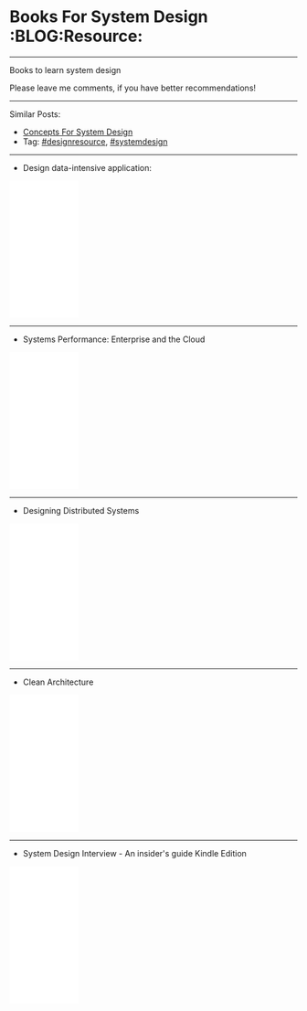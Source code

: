 # Books For System Design     :BLOG:Resource:


---

Books to learn system design  

Please leave me comments, if you have better recommendations!  

---

Similar Posts:  
-   [Concepts For System Design](https://architect.dennyzhang.com/design-concept)
-   Tag: [#designresource](https://architect.dennyzhang.com/tag/designresource), [#systemdesign](https://architect.dennyzhang.com/tag/systemdesign)

---

-   Design data-intensive application:

<iframe style="width:120px;height:240px;" marginwidth="0" marginheight="0" scrolling="no" frameborder="0" src="//ws-na.amazon-adsystem.com/widgets/q?ServiceVersion=20070822&OneJS=1&Operation=GetAdHtml&MarketPlace=US&source=ac&ref=qf_sp_asin_til&ad_type=product_link&tracking_id=dennyzhang-20&marketplace=amazon&region=US&placement=1449373321&asins=1449373321&linkId=28472d46e3000d74b62b674f4b82a28d&show_border=false&link_opens_in_new_window=false&price_color=333333&title_color=0066c0&bg_color=ffffff">
</iframe>

---

-   Systems Performance: Enterprise and the Cloud

<iframe style="width:120px;height:240px;" marginwidth="0" marginheight="0" scrolling="no" frameborder="0" src="//ws-na.amazon-adsystem.com/widgets/q?ServiceVersion=20070822&OneJS=1&Operation=GetAdHtml&MarketPlace=US&source=ac&ref=qf_sp_asin_til&ad_type=product_link&tracking_id=dennyzhang-20&marketplace=amazon&region=US&placement=0133390098&asins=0133390098&linkId=ba134d1800766a2130b0a6e0f32d88c3&show_border=false&link_opens_in_new_window=false&price_color=333333&title_color=0066c0&bg_color=ffffff"></iframe>

---

-   Designing Distributed Systems

<iframe style="width:120px;height:240px;" marginwidth="0" marginheight="0" scrolling="no" frameborder="0" src="//ws-na.amazon-adsystem.com/widgets/q?ServiceVersion=20070822&OneJS=1&Operation=GetAdHtml&MarketPlace=US&source=ac&ref=qf_sp_asin_til&ad_type=product_link&tracking_id=dennyzhang-20&marketplace=amazon&region=US&placement=1491983647&asins=1491983647&linkId=2a8ea0ccf813a6ef54c0c44e16f87187&show_border=false&link_opens_in_new_window=false&price_color=333333&title_color=0066c0&bg_color=ffffff"></iframe>

---

-   Clean Architecture

<iframe style="width:120px;height:240px;" marginwidth="0" marginheight="0" scrolling="no" frameborder="0" src="//ws-na.amazon-adsystem.com/widgets/q?ServiceVersion=20070822&OneJS=1&Operation=GetAdHtml&MarketPlace=US&source=ac&ref=qf_sp_asin_til&ad_type=product_link&tracking_id=dennyzhang-20&marketplace=amazon&region=US&placement=0134494164&asins=0134494164&linkId=0b0e6b71debaa42b790ec56139a3a75d&show_border=false&link_opens_in_new_window=false&price_color=333333&title_color=0066c0&bg_color=ffffff"></iframe>

---

-   System Design Interview - An insider's guide Kindle Edition

<iframe style="width:120px;height:240px;" marginwidth="0" marginheight="0" scrolling="no" frameborder="0" src="//ws-na.amazon-adsystem.com/widgets/q?ServiceVersion=20070822&OneJS=1&Operation=GetAdHtml&MarketPlace=US&source=ac&ref=qf_sp_asin_til&ad_type=product_link&tracking_id=dennyzhang-20&marketplace=amazon&region=US&placement=B072HDQ338&asins=B072HDQ338&linkId=37e9c4519dd6ad26c91ea87350db0d36&show_border=false&link_opens_in_new_window=false&price_color=333333&title_color=0066c0&bg_color=ffffff"></iframe>